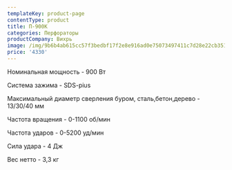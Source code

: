 ```yaml
---
templateKey: product-page
contentType: product
title: П-900К
categories: Перфораторы
productCompany: Вихрь
image: /img/9b6b4ab615cc57f3bedbf17f2e8e916ad0e75073497411c7d28e22cb3518fd39.jpg
price: '4330'
---
```

Номинальная мощность - 900 Вт

Система зажима - SDS-pius

Максимальный диаметр сверления буром, сталь,бетон,дерево - 13/30/40 мм

Частота вращения - 0-1100 об/мин

Частота ударов - 0-5200 уд/мин

Сила удара - 4 Дж

Вес нетто - 3,3 кг
